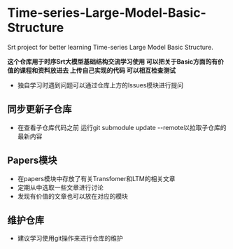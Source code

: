 # Time-series-Large-Model-Basic-Structure
Srt project for better learning Time-series Large Model Basic Structure.

**这个仓库用于时序Srt大模型基础结构交流学习使用
可以把关于Basic方面的有价值的课程和资料放进去
上传自己实现的代码 可以相互检查测试**

- 独自学习时遇到问题可以通过仓库上方的Issues模块进行提问

## 同步更新子仓库
- 在查看子仓库代码之前 运行git submodule update --remote以拉取子仓库的最新内容


## Papers模块
- 在papers模块中存放了有关Transfomer和LTM的相关文章
- 定期从中选取一些文章进行讨论
- 发现有价值的文章也可以放在对应的模块
  
## 维护仓库
- 建议学习使用git操作来进行仓库的维护


